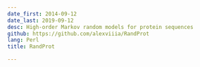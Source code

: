 ```yaml
---
date_first: 2014-09-12
date_last: 2019-09-12
desc: High-order Markov random models for protein sequences
github: https://github.com/alexviiia/RandProt
lang: Perl
title: RandProt

---
```

